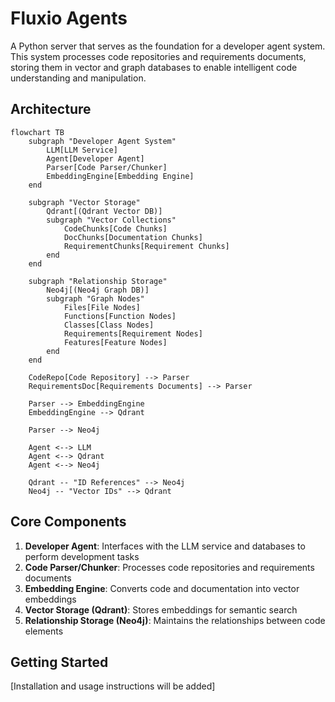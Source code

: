 # Fluxio Agents

A Python server that serves as the foundation for a developer agent system. This system processes code repositories and requirements documents, storing them in vector and graph databases to enable intelligent code understanding and manipulation.

## Architecture

```mermaid
flowchart TB
    subgraph "Developer Agent System"
        LLM[LLM Service] 
        Agent[Developer Agent]
        Parser[Code Parser/Chunker]
        EmbeddingEngine[Embedding Engine]
    end
    
    subgraph "Vector Storage"
        Qdrant[(Qdrant Vector DB)]
        subgraph "Vector Collections"
            CodeChunks[Code Chunks]
            DocChunks[Documentation Chunks]
            RequirementChunks[Requirement Chunks]
        end
    end
    
    subgraph "Relationship Storage"
        Neo4j[(Neo4j Graph DB)]
        subgraph "Graph Nodes"
            Files[File Nodes]
            Functions[Function Nodes]
            Classes[Class Nodes]
            Requirements[Requirement Nodes]
            Features[Feature Nodes]
        end
    end
    
    CodeRepo[Code Repository] --> Parser
    RequirementsDoc[Requirements Documents] --> Parser
    
    Parser --> EmbeddingEngine
    EmbeddingEngine --> Qdrant
    
    Parser --> Neo4j
    
    Agent <--> LLM
    Agent <--> Qdrant
    Agent <--> Neo4j
    
    Qdrant -- "ID References" --> Neo4j
    Neo4j -- "Vector IDs" --> Qdrant
```

## Core Components

1. **Developer Agent**: Interfaces with the LLM service and databases to perform development tasks
2. **Code Parser/Chunker**: Processes code repositories and requirements documents
3. **Embedding Engine**: Converts code and documentation into vector embeddings
4. **Vector Storage (Qdrant)**: Stores embeddings for semantic search
5. **Relationship Storage (Neo4j)**: Maintains the relationships between code elements

## Getting Started

[Installation and usage instructions will be added]